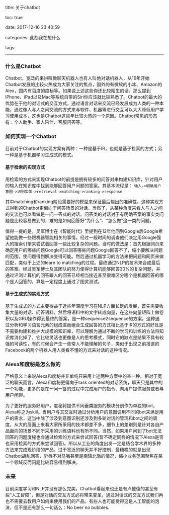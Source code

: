 title: 关于chatbot

toc: true

date: 2017-12-16 23:40:59

categories: 此刻我在想什么

tags:

---

### 什么是Chatbot

Chatbot，宽泛的来讲叫做聊天机器人也有人叫他对话机器人，从16年开始Chatbot发展的比较火热成为大家关注的焦点，国外的有微软的小冰、Amazon的Alex，国内有百度的度秘等。如果说上述这些你还比较陌生的话，那么提到iPhone、iPad以及Mac等系统自带的Siri你应该就比较熟悉了。Chatbot的最大的优势在于他的对话式的交互方式，通过语言对话来交流已经发展成为人类的一种本能，通过像人与人之间交流的方式来与软件、机器等进行交互可以大大降低用户学习使用成本，这也是Chatbot这些年比较火热的一个原因。Chatbot常见的形态有：个人助手、家人陪伴、客服问答等。


### 如何实现一个Chatbot

目前对于Chatbot的实现方案有两种：一种是基于IR，也就是基于检索的方式；另一种是基于机器学习生成式的模式。

#### 基于检索的实现方式
用检索的方式来实现Chatbot的前提是拥有较多的问答对来构建知识库，针对用户的输入在知识库中找到能够回答用户问题的答案。其基本流程是：
`输入->明确用户意图->识别实体->retrieval->matching->ranking->response`

其中matching和ranking阶段需要好的模型来保证最后输出的准确性。这种实现方式得到的Chatbot更偏向于问答场景的对话，当然了，从某种角度来看人与人之间的交流也可以看做是一问一答式的对话。问答类的对话对于有明确答案的事实类问题是比较容易做到的，难的是如何回答好“为什么”、“怎么做”这一类的问题。

值得一提的是，吴军博士在《智能时代》里提到在12年他回到Google后Google希望他能做一些跟机器智能相关的事情，经过一段时间的调查他们决定用Google强大的搜索引擎来尝试着回答一些比较复杂的问题。当时的做法是：首先根据网页来确定用户的哪些问题Google可以回答哪些问题Google回答不了，缩小要解决问题的范围，使问题得到解决变得可能。然后通过机器学习的方法来把问题和网页来做匹配，类似于上述的learn to matching的过程。最终通过NLP的技术来合成最后的答案。经过吴军博士及其团队的努力使得计算机能够回答30%的复杂问题，并通过评测计算机的回答跟人的回答已经相当接近甚至很难区分哪个是机器回答的哪个是人回答的，算是一定程度上通过了图灵测试。

#### 基于生成式的实现方式

基于生成式的方式主要得益于近些年深度学习在NLP方面长足的发展，首先需要收集大量的对话、问答语料，然后将语料中的文字转成向量，在这些向量矩阵上做卷积以及GRU操作得到最终的答案，是一种sequence2sequence的方案。这种通过分析和学习语言元素的组成进而组合生成回答的方式相比基于IR的方式的好处是不需要构建和维护大规模的知识库，可以理解为通过不断的学习和训练的方法将知识库消化掉了，它比较灵活也更像是人的思考模式，同时它的缺点是结果不具有较强的可读性，有的时候会产生一些常人不能理解的句子，类似于出现之前报道的Facebook的两个机器人用人类看不懂的方式来对话的这种情况。

### Alexa和度秘是怎么做的

严格意义上来说Alexa和度秘并非单纯只采用上述两种方案中的某一种。相对于宽泛的聊天而言，Alexa和度秘更偏向于task oriented的对话系统，聊天只是其中的一个功能，更多的是在一问一答的过程中完成用户的指令、向用户提供服务或者与用户闲聊。

为了更好的服务好用户，度秘将提供不同垂类服务的模块分别作为单独的bot，Alexa称之为skill。当用户与其交互时通过分析用户的意图调用不同的bot来满足用户的需求，这当中除了涉及到意图识别还涉及到多轮对话的管理和bot之间的调度。从大的层面上来看大家所采用的技术都差不多，细节上的差别则是针对各自产品面向的场景不同所采用的训练语料也有所不同。当然，如果用户问到了bot无法回答的问题度秘也会通过检索的方式来尝试回答(暂不确定同样的情况下Alexa是否也采用检索的方式来尝试回答)。所以从工业的角度出发一定是结合学术界的多种方法来完成现阶段的产品。过于宽泛的聊天并不好控制，最糟糕的就是出现Chatbot胡乱回答，驴唇不对马嘴甚至是南辕北辙的情况，缩小业务范围聚焦在某一个领域反而问题比较容易得到解决。


### 未来
目前深度学习和NLP并没有那么完美，Chatbot看起来也还是有点傻傻的甚至有些“人工智障”，但是对话的交互方式必将带来变革，通过对话式的交互方式我们再也不需要去教用户如何来使用我们的产品。有些人也可能觉得这是人工智能的泡沫，但不是还有那么一句话么：No beer no bubbles.